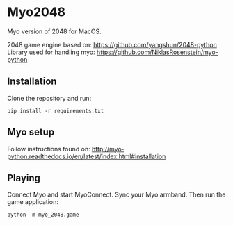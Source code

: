 Myo2048
=======

Myo version of 2048 for MacOS.

2048 game engine based on: <https://github.com/yangshun/2048-python>
Library used for handling myo: <https://github.com/NiklasRosenstein/myo-python>


## Installation

Clone the repository and run:

    pip install -r requirements.txt
    
## Myo setup

Follow instructions found on: <http://myo-python.readthedocs.io/en/latest/index.html#installation>

## Playing

Connect Myo and start MyoConnect. Sync your Myo armband. Then run the game application:

    python -m myo_2048.game
    